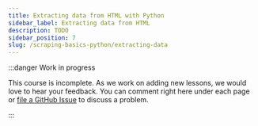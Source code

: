 ```yaml
---
title: Extracting data from HTML with Python
sidebar_label: Extracting data from HTML
description: TODO
sidebar_position: 7
slug: /scraping-basics-python/extracting-data
---
```


:::danger Work in progress

This course is incomplete. As we work on adding new lessons, we would love to hear your feedback. You can comment right here under each page or [file a GitHub Issue](https://github.com/apify/apify-docs/issues) to discuss a problem.

:::

<!-- .strings, .stripped_strings, string manipulation, regexp -->
